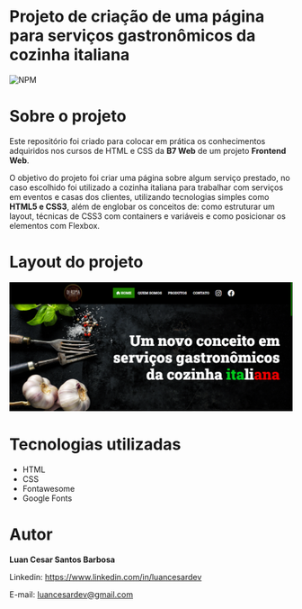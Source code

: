 # Projeto de criação de uma página para serviços gastronômicos da cozinha italiana
![NPM](https://img.shields.io/npm/l/react)

# Sobre o projeto
Este repositório foi criado para colocar em prática os conhecimentos adquiridos nos cursos de HTML e CSS da <b>B7 Web</b> de um projeto <b>Frontend Web</b>.

O objetivo do projeto foi criar uma página sobre algum serviço prestado, no caso escolhido foi utilizado a cozinha italiana para trabalhar com serviços em eventos e casas dos clientes, utilizando tecnologias simples como <b>HTML5 e CSS3</b>, além de englobar os conceitos de: como estruturar um layout, técnicas de CSS3 com containers e variáveis e como posicionar os elementos com Flexbox.

# Layout do projeto

![Prévia da Imagem](previa.png)

# Tecnologias utilizadas

* HTML
* CSS 
* Fontawesome
* Google Fonts 

# Autor
<b>Luan Cesar Santos Barbosa</b>

Linkedin: https://www.linkedin.com/in/luancesardev

E-mail: luancesardev@gmail.com
